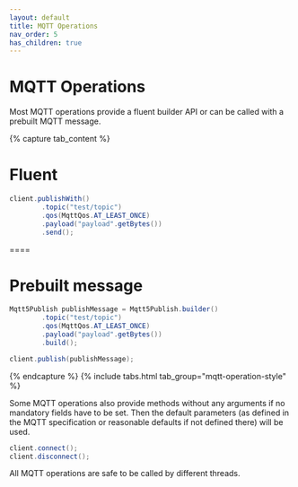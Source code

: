 ```yaml
---
layout: default
title: MQTT Operations
nav_order: 5
has_children: true
---
```


# MQTT Operations

Most MQTT operations provide a fluent builder API or can be called with a prebuilt MQTT message.

{% capture tab_content %}

Fluent
===

```java
client.publishWith()
        .topic("test/topic")
        .qos(MqttQos.AT_LEAST_ONCE)
        .payload("payload".getBytes())
        .send();
```

====

Prebuilt message
===

```java
Mqtt5Publish publishMessage = Mqtt5Publish.builder()
        .topic("test/topic")
        .qos(MqttQos.AT_LEAST_ONCE)
        .payload("payload".getBytes())
        .build();

client.publish(publishMessage);
```

{% endcapture %}
{% include tabs.html tab_group="mqtt-operation-style" %}

Some MQTT operations also provide methods without any arguments if no mandatory fields have to be set.
Then the default parameters (as defined in the MQTT specification or reasonable defaults if not defined there) will be 
used.

```java
client.connect();
client.disconnect();
```

All MQTT operations are safe to be called by different threads.